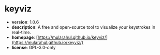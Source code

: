 # keyviz

- **version**: 1.0.6
- **description**: A free and open-source tool to visualize your keystrokes in real-time.
- **homepage**: [https://mularahul.github.io/keyviz/](https://mularahul.github.io/keyviz/)
- **license**: GPL-3.0-only

